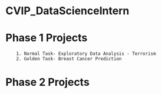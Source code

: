 # CVIP_DataScienceIntern

# Phase 1 Projects
        1. Normal Task- Exploratory Data Analysis - Terrorism
        2. Golden Task- Breast Cancer Prediction

# Phase 2 Projects
